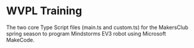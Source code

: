 # WVPL Training
The two core Type Script files (main.ts and custom.ts) for the MakersClub spring season to program Mindstorms EV3 robot using Microsoft MakeCode.

